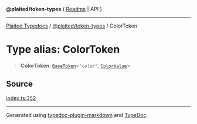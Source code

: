 **@plaited/token-types** ( [Readme](../README.md) \| API )

***

[Plaited Typedocs](../../../modules.md) / [@plaited/token-types](../modules.md) / ColorToken

# Type alias: ColorToken

> **ColorToken**: [`BaseToken`](BaseToken.md)\<`"color"`, [`ColorValue`](ColorValue.md)\>

## Source

[index.ts:352](https://github.com/plaited/plaited/blob/0d4801d/libs/token-types/src/index.ts#L352)

***

Generated using [typedoc-plugin-markdown](https://www.npmjs.com/package/typedoc-plugin-markdown) and [TypeDoc](https://typedoc.org/)
